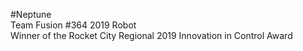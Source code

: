#Neptune <br />
Team Fusion #364 2019 Robot <br />
Winner of the Rocket City Regional 2019 Innovation in Control Award <br />
